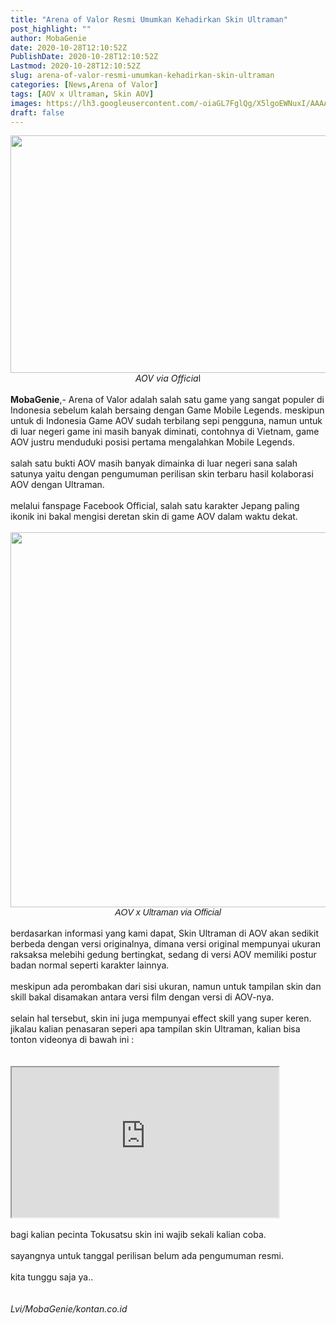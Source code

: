 ```yaml
---
title: "Arena of Valor Resmi Umumkan Kehadirkan Skin Ultraman"
post_highlight: ""
author: MobaGenie
date: 2020-10-28T12:10:52Z
PublishDate: 2020-10-28T12:10:52Z
Lastmod: 2020-10-28T12:10:52Z
slug: arena-of-valor-resmi-umumkan-kehadirkan-skin-ultraman
categories: [News,Arena of Valor]
tags: [AOV x Ultraman, Skin AOV]
images: https://lh3.googleusercontent.com/-oiaGL7FglQg/X5lgoEWNuxI/AAAAAAAABdY/BEI0ZlRkR5U_0hnQLVihx4lhJfyS5up0QCLcBGAsYHQ/s1600/IMG_ORG_1603887167339.jpeg
draft: false
---
```


<div><div text-align: center;"><a href="https://lh3.googleusercontent.com/-oiaGL7FglQg/X5lgoEWNuxI/AAAAAAAABdY/BEI0ZlRkR5U_0hnQLVihx4lhJfyS5up0QCLcBGAsYHQ/s1600/IMG_ORG_1603887167339.jpeg"  ><img  src="https://lh3.googleusercontent.com/-oiaGL7FglQg/X5lgoEWNuxI/AAAAAAAABdY/BEI0ZlRkR5U_0hnQLVihx4lhJfyS5up0QCLcBGAsYHQ/s1600/IMG_ORG_1603887167339.jpeg"  width="675" height="380"  ></a></div><div style="text-align: center;"><i>AOV via Officia</i>l</div><br>
</div><div><b>MobaGenie</b>,- Arena of Valor adalah salah satu game yang sangat populer di Indonesia sebelum kalah bersaing dengan Game Mobile Legends. meskipun untuk di Indonesia Game AOV sudah terbilang sepi pengguna, namun untuk di luar negeri game ini masih banyak diminati, contohnya di Vietnam, game AOV justru menduduki posisi pertama mengalahkan Mobile Legends.</div><div><br>
</div><div>salah satu bukti AOV masih banyak dimainka di luar negeri sana salah satunya yaitu dengan pengumuman perilisan skin terbaru hasil kolaborasi AOV dengan Ultraman.&nbsp;</div><div><br>
</div><div>melalui fanspage Facebook Official, salah satu karakter Jepang paling ikonik ini bakal mengisi deretan skin di game AOV dalam waktu dekat.</div><div><br>
</div><div><div text-align: center;"><a href="https://lh3.googleusercontent.com/-AZQdzuam_7U/X5lgpRec97I/AAAAAAAABdc/sgoFRgjVk8kZQo9WnCe3ccbIab9SY0P1wCLcBGAsYHQ/s1600/IMG_ORG_1603887194964.jpeg"  ><img  src="https://lh3.googleusercontent.com/-AZQdzuam_7U/X5lgpRec97I/AAAAAAAABdc/sgoFRgjVk8kZQo9WnCe3ccbIab9SY0P1wCLcBGAsYHQ/s1600/IMG_ORG_1603887194964.jpeg"  width="600" height="600"  ></a></div><span style="font-family: sans-serif;"><div style="text-align: center;"><i>AOV x Ultraman via Official</i></div></span><br>
</div><div>berdasarkan informasi yang kami dapat, Skin Ultraman di AOV akan sedikit berbeda dengan versi originalnya, dimana versi original mempunyai ukuran raksaksa melebihi gedung bertingkat, sedang di versi AOV memiliki postur badan normal seperti karakter lainnya.</div><div><br>
</div><div>meskipun ada perombakan dari sisi ukuran, namun untuk tampilan skin dan skill bakal disamakan antara versi film dengan versi di AOV-nya.</div><div><br>
</div><div>selain hal tersebut, skin ini juga mempunyai effect skill yang super keren. jikalau kalian penasaran seperi apa tampilan skin Ultraman, kalian bisa tonton videonya di bawah ini :</div><div><br>
</div><div><br>
<iframe frame scrolling="no" marginheight="0" marginwidth="0"width="427.2" height="240" type="text/html" src="https://www.youtube.com/embed/6UQ16jYQCSQ?autoplay=0&fs=1&iv_load_policy=1&showinfo=0&rel=0&cc_load_policy=1&start=0&end=0&vq=hd720&origin=https://youtubeembedcode.com"><div></div></iframe>
</div><div><br>
</div><div>bagi kalian pecinta Tokusatsu skin ini wajib sekali kalian coba.</div><div><br>
</div><div>sayangnya untuk tanggal perilisan belum ada pengumuman resmi.&nbsp;</div><div><br>
</div><div>kita tunggu saja ya..</div><div><br>
</div><div><br>
</div><div><i>Lvi/MobaGenie/kontan.co.id</i></div>
